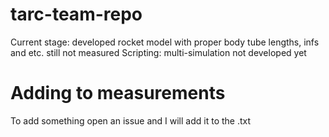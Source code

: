# tarc-team-repo

Current stage: developed rocket model with proper body tube lengths, infs and etc. still not measured
Scripting: multi-simulation not developed yet

# Adding to measurements
To add something open an issue and I will add it to the .txt
